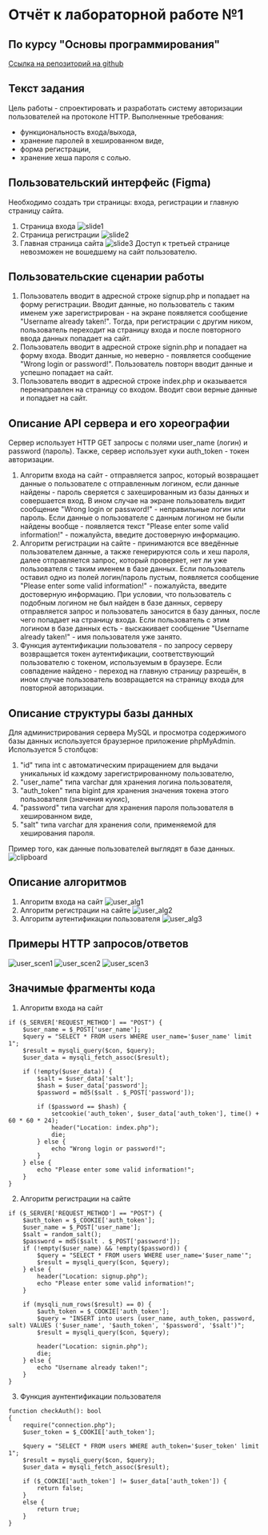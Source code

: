 # Отчёт к лабораторной работе №1
## По курсу "Основы программирования"
[Ссылка на репозиторий на github][]

[Ссылка на репозиторий на github]: http://example.com/

## Текст задания
Цель работы - спроектировать и разработать систему авторизации пользователей на протоколе HTTP. 
Выполненные требования:
- функциональность входа/выхода, 
- хранение паролей в хешированном виде, 
- форма регистрации, 
- хранение хеша пароля с солью.
## Пользовательский интерфейс (Figma)
Необходимо создать три страницы: входа, регистрации и главную страницу сайта.
1. Страница входа
![slide1](pictures/slide1.png)
2. Страница регистрации
![slide2](pictures/slide2.png)
3. Главная страница сайта
![slide3](pictures/slide3.png)
Доступ к третьей странице невозможен не вошедшему на сайт пользователю.
## Пользовательские сценарии работы
1. Пользователь вводит в адресной строке signup.php и попадает на форму регистрации. Вводит данные, но пользователь с таким именем уже зарегистрирован - на экране появляется сообщение "Username already taken!". Тогда, при регистрации с другим ником, пользователь переходит на страницу входа и после повторного ввода данных попадает на сайт.
2. Пользователь вводит в адресной строке signin.php и попадает на форму входа. Вводит данные, но неверно - появляется сообщение "Wrong login or password!". Пользователь повторн вводит данные и успешно попадает на сайт.
3. Пользователь вводит в адресной строке index.php и оказывается перенаправлен на страницу со входом. Вводит свои верные данные и попадает на сайт.
## Описание API сервера и  его хореографии
Сервер использует HTTP GET запросы с полями user_name (логин) и password (пароль). Также, сервер использует куки auth_token - токен авторизации.
1. Алгоритм входа на сайт - отправляется запрос, который возвращает данные о пользователе с отправленным логином, если данные найдены - пароль сверяется с захешированным из базы данных и совершается вход. В ином случае на экране пользователь видит сообщение "Wrong login or password!" - неправильные логин или пароль. Если данные о пользователе с данным логином не были найдены вообще - появляется текст "Please enter some valid information!" - пожалуйста, введите достоверную информацию.
2. Алгоритм регистрации на сайте - принимаются все введённые пользователем данные, а также генерируются соль и хеш пароля, далее отправляется запрос, который проверяет, нет ли уже пользователя с таким именем в базе данных. Если пользователь оставил одно из полей логин/пароль пустым, появляется сообщение "Please enter some valid information!" - пожалуйста, введите достоверную информацию. При условии, что пользователь с подобным логином не был найден в базе данных, серверу отправляется запрос и пользователь заносится в базу данных, после чего попадает на страницу входа. Если пользователь с этим логином в базе данных есть - выскакивает сообщение "Username already taken!" - имя пользователя уже занято.
3. Функция аутентификации пользователя - по запросу серверу возвращается токен аутентификации, соответствующий пользователю с токеном, используемым в браузере. Если совпадение найдено - переход на главную страницу разрешён, в ином случае пользователь возвращается на страницу входа для повторной авторизации.

## Описание структуры базы данных
Для администрирования сервера MySQL и просмотра содержимого базы данных используется браузерное приложение phpMyAdmin. Используется 5 столбцов:
1. "id" типа int с автоматическим приращением для выдачи уникальных id каждому зарегистрированному пользователю,
2. "user_name" типа varchar для хранения логина пользователя,
3. "auth_token" типа bigint для хранения значения токена этого пользователя (значения кукис),
4. "password" типа varchar для хранения пароля пользователя в хешированном виде,
5. "salt" типа varchar для хранения соли, применяемой для хеширования пароля.

Пример того, как данные пользователей выглядят в базе данных.
![clipboard](https://i.imgur.com/eHHsJWd.png)
## Описание алгоритмов
1. Алгоритм входа на сайт
![user_alg1](pictures/user_alg1.png)
2. Алгоритм регистрации на сайте
![user_alg2](pictures/user_alg2.png)
3. Алгоритм аутентификации пользователя
![user_alg3](pictures/user_alg3.png)
## Примеры HTTP запросов/ответов
![user_scen1](pictures/user_scen1.png)
![user_scen2](pictures/user_scen2.png)
![user_scen3](pictures/user_scen3.png)
## Значимые фрагменты кода
1. Алгоритм входа на сайт
```
if ($_SERVER['REQUEST_METHOD'] == "POST") {
    $user_name = $_POST['user_name'];
    $query = "SELECT * FROM users WHERE user_name='$user_name' limit 1";
    $result = mysqli_query($con, $query);
    $user_data = mysqli_fetch_assoc($result);

    if (!empty($user_data)) {
        $salt = $user_data['salt'];
        $hash = $user_data['password'];
        $password = md5($salt . $_POST['password']);

        if ($password == $hash) {
            setcookie('auth_token', $user_data['auth_token'], time() +  60 * 60 * 24);
            header("Location: index.php");
            die;
        } else {
            echo "Wrong login or password!";
        }
    } else {
        echo "Please enter some valid information!";
    }
}
```
2. Алгоритм регистрации на сайте
```
if ($_SERVER['REQUEST_METHOD'] == "POST") {
    $auth_token = $_COOKIE['auth_token'];
    $user_name = $_POST['user_name'];
    $salt = random_salt();
    $password = md5($salt . $_POST['password']);
    if (!empty($user_name) && !empty($password)) {
        $query = "SELECT * FROM users WHERE user_name='$user_name'";
        $result = mysqli_query($con, $query);
    } else {
        header("Location: signup.php");
        echo "Please enter some valid information!";
    }

    if (mysqli_num_rows($result) == 0) {
        $auth_token = $_COOKIE['auth_token'];
        $query = "INSERT into users (user_name, auth_token, password, salt) VALUES ('$user_name', '$auth_token', '$password', '$salt')";
        $result = mysqli_query($con, $query);

        header("Location: signin.php");
        die;
    } else {
        echo "Username already taken!";
    }
}
```
3. Функция аунтентификации пользователя
```
function checkAuth(): bool 
{
    require("connection.php");
    $user_token = $_COOKIE['auth_token'];
    
    $query = "SELECT * FROM users WHERE auth_token='$user_token' limit 1";
    $result = mysqli_query($con, $query);
    $user_data = mysqli_fetch_assoc($result);
    
    if ($_COOKIE['auth_token'] != $user_data['auth_token']) {
        return false;
    }
    else {
        return true;
    }
}
```
